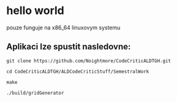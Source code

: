 # hello world

pouze funguje na x86_64 linuxovym systemu


## Aplikaci lze spustit nasledovne:

`git clone https://github.com/Noightmore/CodeCriticALDTGH.git` 

`cd CodeCriticALDTGH/ALDCodeCriticStuff/SemestralWork`

`make`

`./build/gridGenerator`